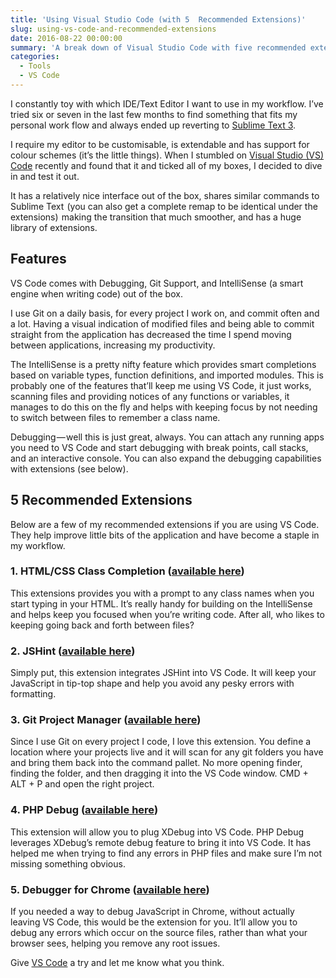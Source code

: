 ```yaml
---
title: 'Using Visual Studio Code (with 5  Recommended Extensions)'
slug: using-vs-code-and-recommended-extensions
date: 2016-08-22 00:00:00
summary: 'A break down of Visual Studio Code with five recommended extensions to get you up and running when moving from Sublime or Atom.'
categories:
  - Tools
  - VS Code
---
```


I constantly toy with which IDE/Text Editor I want to use in my workflow. I’ve tried six or seven in the last few months to find something that fits my personal work flow and always ended up reverting to [Sublime Text 3](https://www.sublimetext.com/).

I require my editor to be customisable, is extendable and has support for colour schemes (it’s the little things). When I stumbled on [Visual Studio (VS) Code](https://code.visualstudio.com/) recently and found that it and ticked all of my boxes, I decided to dive in and test it out.

It has a relatively nice interface out of the box, shares similar commands to Sublime Text  (you can also get a complete remap to be identical under the extensions)  making the transition that much smoother, and has a huge library of extensions.

## Features

VS Code comes with Debugging, Git Support, and IntelliSense (a smart engine when writing code) out of the box.

I use Git on a daily basis, for every project I work on, and commit often and a lot. Having a visual indication of modified files and being able to commit straight from the application has decreased the time I spend moving between applications, increasing my productivity.

The IntelliSense is a pretty nifty feature which provides smart completions based on variable types, function definitions, and imported modules. This is probably one of the features that’ll keep me using VS Code, it just works, scanning files and providing notices of any functions or variables, it manages to do this on the fly and helps with keeping focus by not needing to switch between files to remember a class name.

Debugging — well this is just great, always. You can attach any running apps you need to VS Code and start debugging with break points, call stacks, and an interactive console. You can also expand the debugging capabilities with extensions (see below).

## 5 Recommended Extensions

Below are a few of my recommended extensions if you are using VS Code. They help improve little bits of the application and have become a staple in my workflow.

### 1. HTML/CSS Class Completion ([available here](https://marketplace.visualstudio.com/items?itemName=Zignd.html-css-class-completion))

This extensions provides you with a prompt to any class names when you start typing in your HTML. It’s really handy for building on the IntelliSense and helps keep you focused when you’re writing code. After all, who likes to keeping going back and forth between files?

### 2. JSHint ([available here](https://marketplace.visualstudio.com/items?itemName=dbaeumer.jshint))

Simply put, this extension integrates JSHint into VS Code. It will keep your JavaScript in tip-top shape and help you avoid any pesky errors with formatting.

### 3. Git Project Manager ([available here](https://marketplace.visualstudio.com/items?itemName=felipecaputo.git-project-manager))

Since I use Git on every project I code, I love this extension. You define a location where your projects live and it will scan for any git folders you have and bring them back into the command pallet. No more opening finder, finding the folder, and then dragging it into the VS Code window. CMD + ALT + P and open the right project.

### 4. PHP Debug ([available here](https://marketplace.visualstudio.com/items?itemName=felixfbecker.php-debug))

This extension will allow you to plug XDebug into VS Code. PHP Debug leverages XDebug’s remote debug feature to bring it into VS Code. It has helped me when trying to find any errors in PHP files and make sure I’m not missing something obvious.

### 5. Debugger for Chrome ([available here](https://marketplace.visualstudio.com/items?itemName=msjsdiag.debugger-for-chrome))

If you needed a way to debug JavaScript in Chrome, without actually leaving VS Code, this would be the extension for you. It’ll allow you to debug any errors which occur on the source files, rather than what your browser sees, helping you remove any root issues.

Give [VS Code](https://code.visualstudio.com/) a try and let me know what you think.
